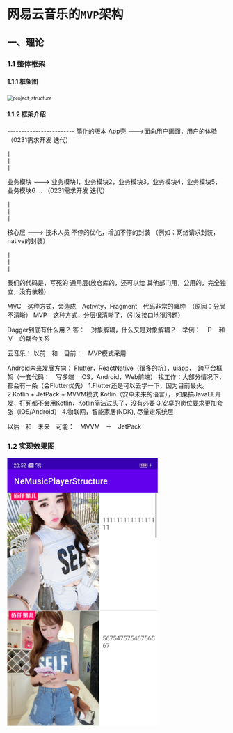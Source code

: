 # 网易云音乐的`MVP`架构

## 一、理论

### 1.1 整体框架

#### 1.1.1 框架图

<img src="https://gitee.com/tianyalusty/pic-go-repository/raw/master/img/202109262059546.png" alt="project_structure" style="zoom:80%;" />

#### 1.1.2 框架介绍

------------------------ 简化的版本
App壳 --->面向用户画面，用户的体验 （0231需求开发 迭代）

    |
    |
    |

业务模块 ---> 业务模块1，业务模块2，业务模块3，业务模块4，业务模块5，业务模块6 ...    （0231需求开发 迭代）

    |
    |
    |

核心层 ---> 技术人员 不停的优化，增加不停的封装 （例如：网络请求封装，native的封装）

    |
    |
    |

我们的代码是，写死的
通用层(放仓库的，还可以给 其他部门用，公用的，完全独立，没有依赖)

MVC　这种方式，会造成　Activity，Fragment　代码非常的臃肿　（原因：分层不清晰）
MVP　这种方式，分层很清晰了，（引发接口地狱问题）

Dagger到底有什么用？
答：　对象解耦，什么又是对象解耦？　举例：　Ｐ　和　Ｖ　的耦合关系

云音乐：
以前　和　目前：　MVP模式采用

Android未来发展方向：
Flutter，ReactNative（很多的坑），uiapp，　跨平台框架（一套代码：　写多端　iOS，Android，Web前端）
找工作：大部分情况下，都会有一条（会Flutter优先）
1.Flutter还是可以去学一下，因为目前最火。
2.Kotlin + JetPack + MVVM模式   Kotlin（安卓未来的语言），  如果搞JavaEE开发，打死都不会用Kotlin，Kotlin简洁过头了，没有必要
3.安卓的岗位要求更加夸张（iOS/Android）
4.物联网，智能家居(NDK), 尽量走系统层

以后　和　未来　可能：　MVVM　＋　JetPack

### 1.2 实现效果图

<img src="https://github.com/tianyalu/NeMusicPlayerStructure/blob/master/show/show.png" alt="project_structure" style="zoom:60%;" />

